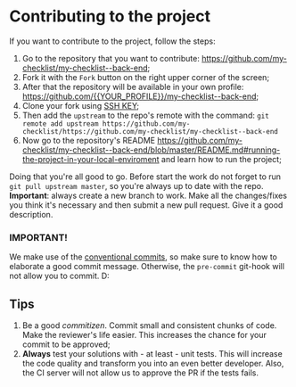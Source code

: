 # Contributing to the project

If you want to contribute to the project, follow the steps: 

1. Go to the repository that you want to contribute: https://github.com/my-checklist/my-checklist--back-end;
2. Fork it with the `Fork` button on the right upper corner of the screen;
3. After that the repository will be available in your own profile: https://github.com/{{YOUR_PROFILE}}/my-checklist--back-end;
4. Clone your fork using [SSH KEY](https://help.github.com/en/github/authenticating-to-github/connecting-to-github-with-ssh);
5. Then add the `upstream` to the repo's remote with the command: `git remote add upstream https://github.com/my-checklist/https://github.com/my-checklist/my-checklist--back-end`
6. Now go to the repository's README https://github.com/my-checklist/my-checklist--back-end/blob/master/README.md#running-the-project-in-your-local-enviroment and learn how to run the project;

Doing that you're all good to go. Before start the work do not forget to run `git pull upstream master`, so you're always up to date with the repo.
**Important**: always create a new branch to work.
Make all the changes/fixes you think it's necessary and then submit a new pull request. Give it a good description. 

### IMPORTANT! 

We make use of the [conventional commits](https://www.conventionalcommits.org/en/v1.0.0/), so make sure to know how to elaborate a good commit message. Otherwise, the `pre-commit` git-hook will not allow you to commit. D: 

## Tips

1. Be a good _commitizen_. Commit small and consistent chunks of code. Make the reviewer's life easier. This increases the chance for your commit to be approved;
2. **Always** test your solutions with - at least - unit tests. This will increase the code quality and transform you into an even better developer. Also, the CI server will not allow us to approve the PR if the tests fails. 
